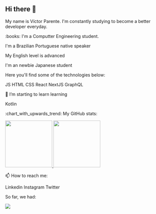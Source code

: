## Hi there 👋

<p>My name is Víctor Parente. I'm constantly studying to become a better developer everyday.</p>
<p>:books: I'm a Computter Engineering student.</p>

<p>I'm a Brazilian Portuguese native speaker</p>
<p>My English level is advanced</p>
<p>I'm an newbie Japanese student</p>



<p>Here you'll find some of the technologies below:</p>
<span>
 JS
 HTML
 CSS
 React
 NextJS
 GraphQL
</span>


<p>🌱 I’m starting to learn learning</p>
<span>
 Kotlin
</span>


<p>:chart_with_upwards_trend: My GitHub stats:</p>
<a href="https://github.com/parvic">
 <img height="150px" src="https://github-readme-stats.vercel.app/api?username=parvic&show_icons=true&include_all_commits=true&theme=tokyonight" />
 <img height="150px" src="https://github-readme-stats.vercel.app/api/top-langs/?username=parvic&layout=compact&theme=tokyonight" />
</a>

<p>📫 How to reach me:</p>
<span>
 Linkedin
 Instagram
 Twitter
</span>

<p>So far, we had:</p>

![](https://visitor-badge.laobi.icu/badge?page_id=parvic.parvic)


<!--
**parvic/parvic** is a ✨ _special_ ✨ repository because its `README.md` (this file) appears on your GitHub profile.

Here are some ideas to get you started:

- 🔭 I’m currently working on ...
- 🌱 I’m currently learning ...
- 👯 I’m looking to collaborate on ...
- 🤔 I’m looking for help with ...
- 💬 Ask me about ...
- 📫 How to reach me: ...
- 😄 Pronouns: ...
- ⚡ Fun fact: ...
-->
